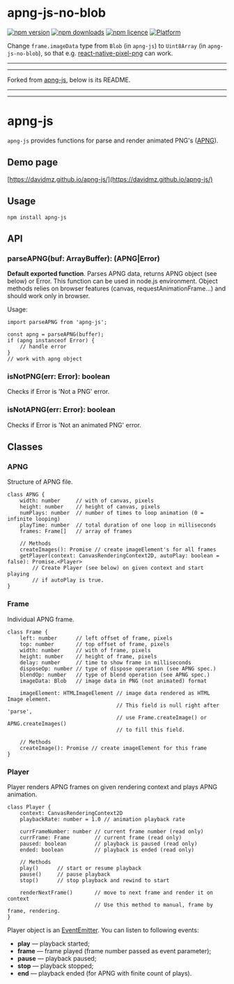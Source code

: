 # apng-js-no-blob

[![npm version](http://img.shields.io/npm/v/apng-js-no-blob.svg?style=flat-square)](https://npmjs.org/package/apng-js-no-blob "View this project on npm")
[![npm downloads](http://img.shields.io/npm/dm/apng-js-no-blob.svg?style=flat-square)](https://npmjs.org/package/apng-js-no-blob "View this project on npm")
[![npm licence](http://img.shields.io/npm/l/apng-js-no-blob.svg?style=flat-square)](https://npmjs.org/package/apng-js-no-blob "View this project on npm")
[![Platform](https://img.shields.io/badge/platform-ios%20%7C%20android%20%7C%20web-989898.svg?style=flat-square)](https://npmjs.org/package/apng-js-no-blob "View this project on npm")

Change `frame.imageData` type from `Blob` (in `apng-js`) to `Uint8Array` (in `apng-js-no-blob`), so that e.g. [react-native-pixel-png](https://github.com/flyskywhy/react-native-pixel-png) can work.

---

---

Forked from [apng-js](https://github.com/davidmz/apng-js), below is its README.

---

---
# apng-js

`apng-js` provides functions for parse and render animated PNG's 
([APNG](https://en.wikipedia.org/wiki/APNG)).
 
## Demo page

[https://davidmz.github.io/apng-js/](https://davidmz.github.io/apng-js/)
 
## Usage
`npm install apng-js`
 
## API

### parseAPNG(buf: ArrayBuffer): (APNG|Error)

**Default exported function**. Parses APNG data, returns APNG object (see below) or Error.
This function can be used in node.js environment.
Object methods relies on browser features (canvas, requestAnimationFrame…)
and should work only in browser.

Usage:
```
import parseAPNG from 'apng-js';

const apng = parseAPNG(buffer);
if (apng instanceof Error) {
    // handle error
}
// work with apng object
```

### isNotPNG(err: Error): boolean

Checks if Error is 'Not a PNG' error.

### isNotAPNG(err: Error): boolean

Checks if Error is 'Not an animated PNG' error.

## Classes

### APNG
Structure of APNG file.
````
class APNG {
    width: number     // with of canvas, pixels
    height: number    // height of canvas, pixels
    numPlays: number  // number of times to loop animation (0 = infinite looping)
    playTime: number  // total duration of one loop in milliseconds
    frames: Frame[]   // array of frames

    // Methods
    createImages(): Promise // create imageElement's for all frames
    getPlayer(context: CanvasRenderingContext2D, autoPlay: boolean = false): Promise.<Player>
        // Create Player (see below) on given context and start playing
        // if autoPlay is true.
}
````

### Frame
Individual APNG frame.
````
class Frame {
    left: number      // left offset of frame, pixels
    top: number       // top offset of frame, pixels
    width: number     // with of frame, pixels
    height: number    // height of frame, pixels
    delay: number     // time to show frame in milliseconds
    disposeOp: number // type of dispose operation (see APNG spec.)
    blendOp: number   // type of blend operation (see APNG spec.)
    imageData: Blob   // image data in PNG (not animated) format
    
    imageElement: HTMLImageElement // image data rendered as HTML Image element.
                                   // This field is null right after 'parse',
                                   // use Frame.createImage() or APNG.createImages()
                                   // to fill this field.
                                   
    // Methods
    createImage(): Promise // create imageElement for this frame
}
````
### Player
Player renders APNG frames on given rendering context and plays APNG animation.
````
class Player {
    context: CanvasRenderingContext2D
    playbackRate: number = 1.0 // animation playback rate
           
    currFrameNumber: number // current frame number (read only)
    currFrame: Frame        // current frame (read only)
    paused: boolean         // playback is paused (read only)
    ended: boolean          // playback is ended (read only)

    // Methods
    play()      // start or resume playback
    pause()     // pause playback
    stop()      // stop playback and rewind to start
    
    renderNextFrame()       // move to next frame and render it on context
                            // Use this method to manual, frame by frame, rendering.
}
````

Player object is an [EventEmitter](https://nodejs.org/api/events.html). You can listen to following events:

  * **play** — playback started;
  * **frame** — frame played (frame number passed as event parameter);
  * **pause** — playback paused;
  * **stop** — playback stopped;
  * **end** — playback ended (for APNG with finite count of plays).
